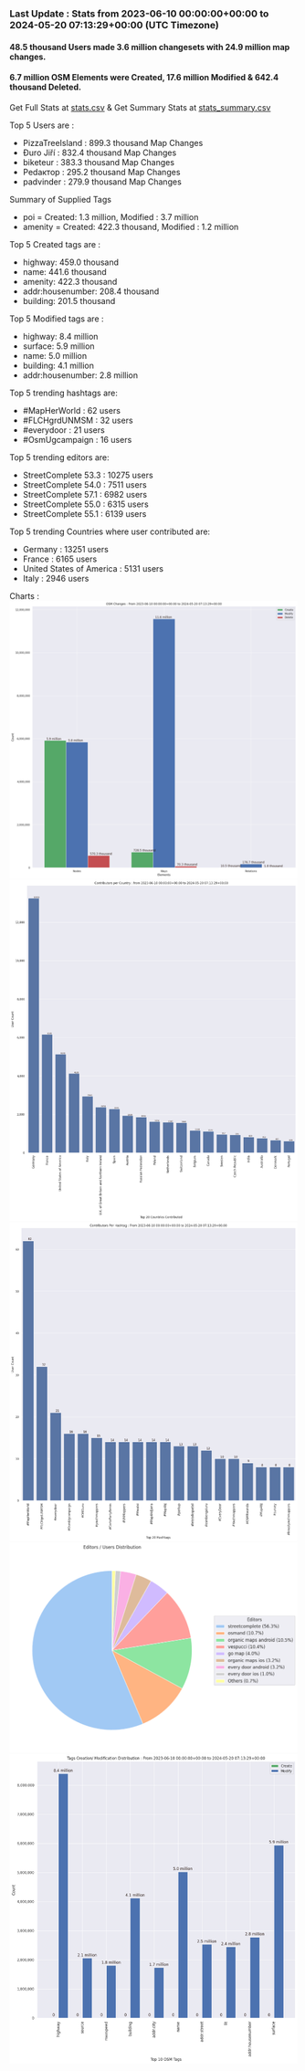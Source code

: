 ### Last Update : Stats from 2023-06-10 00:00:00+00:00 to 2024-05-20 07:13:29+00:00 (UTC Timezone)

#### 48.5 thousand Users made 3.6 million changesets with 24.9 million map changes.
#### 6.7 million OSM Elements were Created, 17.6 million Modified & 642.4 thousand Deleted.
Get Full Stats at [stats.csv](/stats/fieldmappers/Daily/stats.csv)
 & Get Summary Stats at [stats_summary.csv](/stats/fieldmappers/Daily/stats_summary.csv)

Top 5 Users are : 
- PizzaTreeIsland : 899.3 thousand Map Changes
- Đuro Jiří : 832.4 thousand Map Changes
- biketeur : 383.3 thousand Map Changes
- Реdактор : 295.2 thousand Map Changes
- padvinder : 279.9 thousand Map Changes

Summary of Supplied Tags
- poi = Created: 1.3 million, Modified : 3.7 million
- amenity = Created: 422.3 thousand, Modified : 1.2 million


Top 5 Created tags are :
- highway: 459.0 thousand
- name: 441.6 thousand
- amenity: 422.3 thousand
- addr:housenumber: 208.4 thousand
- building: 201.5 thousand


Top 5 Modified tags are :
- highway: 8.4 million
- surface: 5.9 million
- name: 5.0 million
- building: 4.1 million
- addr:housenumber: 2.8 million


Top 5 trending hashtags are:
- #MapHerWorld : 62 users
- #FLCHgrdUNMSM : 32 users
- #everydoor : 21 users
- #OsmUgcampaign : 16 users


Top 5 trending editors are:
- StreetComplete 53.3 : 10275 users
- StreetComplete 54.0 : 7511 users
- StreetComplete 57.1 : 6982 users
- StreetComplete 55.0 : 6315 users
- StreetComplete 55.1 : 6139 users


Top 5 trending Countries where user contributed are:
- Germany : 13251 users
- France : 6165 users
- United States of America : 5131 users
- Italy : 2946 users


 Charts : 
![Alt text](./stats_osm_changes.png) 
![Alt text](./stats_users_per_country.png) 
![Alt text](./stats_users_per_hashtag.png) 
![Alt text](./stats_editors_pie_chart.png) 
![Alt text](./stats_tags.png) 
